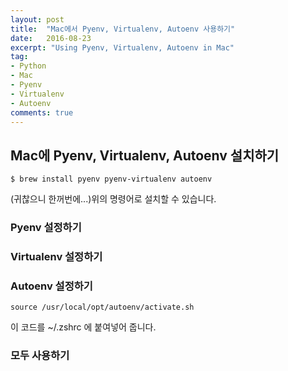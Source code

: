 ```yaml
---
layout: post
title:  "Mac에서 Pyenv, Virtualenv, Autoenv 사용하기"
date:   2016-08-23
excerpt: "Using Pyenv, Virtualenv, Autoenv in Mac"
tag:
- Python
- Mac
- Pyenv
- Virtualenv
- Autoenv
comments: true
---
```


## Mac에 Pyenv, Virtualenv, Autoenv 설치하기

```shell
$ brew install pyenv pyenv-virtualenv autoenv
```
(귀찮으니 한꺼번에...)위의 명령어로 설치할 수 있습니다.


### Pyenv 설정하기

### Virtualenv 설정하기

### Autoenv 설정하기

```shell
source /usr/local/opt/autoenv/activate.sh
```
이 코드를 ~/.zshrc 에 붙여넣어 줍니다.

### 모두 사용하기

